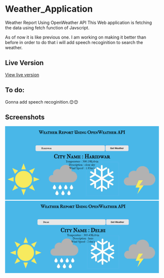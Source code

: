 # Weather_Application
Weather Report Using OpenWeather API
This Web application is fetching the data using fetch function of Javscript.

As of now it is like previous one. I am working on making it better than before in order to do that i will add speech recoginition to search the weather.

## Live Version
[View live version](https://github.com/joshiujjawal22/Weather-Application-Version-2.git)

## To do:
Gonna add speech recoginition.😊😊

## Screenshots
<img src="Screenshot/Screenshot (123).png">
<img src="Screenshot/Screenshot (124).png">
